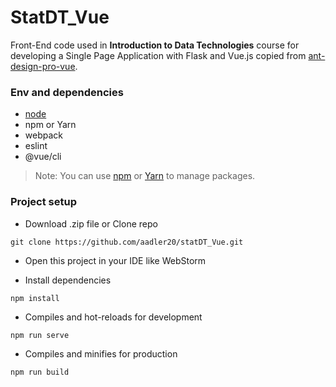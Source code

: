 # StatDT_Vue
Front-End code used in **Introduction to Data Technologies** course for developing a Single Page Application with Flask and Vue.js 
copied from [ant-design-pro-vue](https://pro.antdv.com/).

### Env and dependencies

- [node](https://nodejs.org/)
- npm or Yarn 
- webpack
- eslint
- @vue/cli

> Note:  You can use [npm](https://www.npmjs.com/) or [Yarn](https://yarnpkg.com/) to manage packages.


### Project setup

- Download .zip file or Clone repo
```
git clone https://github.com/aadler20/statDT_Vue.git
```

- Open this project in your IDE like WebStorm
  

- Install dependencies
```
npm install
```

- Compiles and hot-reloads for development
```
npm run serve
```

- Compiles and minifies for production
```
npm run build
```